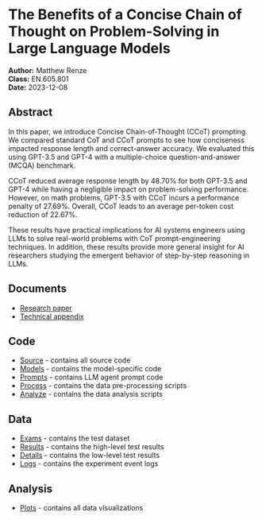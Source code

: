 # The Benefits of a Concise Chain of Thought on Problem-Solving in Large Language Models

**Author:** Matthew Renze  
**Class:** EN.605.801  
**Date:** 2023-12-08  

## Abstract
In this paper, we introduce Concise Chain-of-Thought (CCoT) prompting. We compared standard CoT and CCoT prompts to see how conciseness impacted response length and correct-answer accuracy. We evaluated this using GPT-3.5 and GPT-4 with a multiple-choice question-and-answer (MCQA) benchmark.

CCoT reduced average response length by 48.70% for both GPT-3.5 and GPT-4 while having a negligible impact on problem-solving performance. However, on math problems, GPT-3.5 with CCoT incurs a performance penalty of 27.69%. Overall, CCoT leads to an average per-token cost reduction of 22.67%.

These results have practical implications for AI systems engineers using LLMs to solve real-world problems with CoT prompt-engineering techniques. In addition, these results provide more general insight for AI researchers studying the emergent behavior of step-by-step reasoning in LLMs.

## Documents
- [Research paper](research-paper.pdf)
- [Technical appendix](technical-appendix.pdf)

## Code
- [Source](source/) - contains all source code
- [Models](source/models) - contains the model-specific code
- [Prompts](source/agents) - contains LLM agent prompt code
- [Process](source/process/) - contains the data pre-processing scripts
- [Analyze](source/analyze/) - contains the data analysis scripts

## Data
- [Exams](exams/) - contains the test dataset
- [Results](results/) - contains the high-level test results
- [Details](details/) - contains the low-level test results
- [Logs](logs/) - contains the experiment event logs


## Analysis
- [Plots](plots/) - contains all data visualizations

